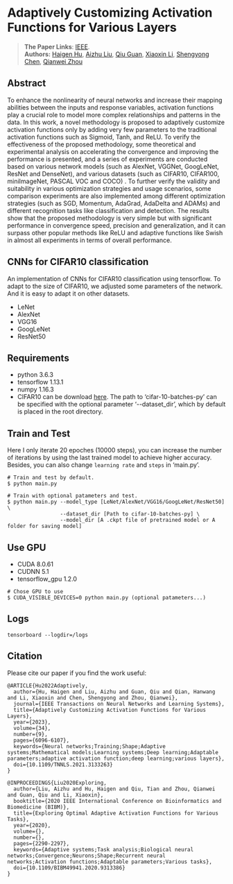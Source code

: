 # Adaptively Customizing Activation Functions for Various Layers

> **The Paper Links**: [IEEE](https://ieeexplore.ieee.org/document/9675813).  
> **Authors:** [Haigen Hu](), [Aizhu Liu](), [Qiu Guan](), [Xiaoxin Li](), [Shengyong Chen](), [Qianwei Zhou]()

## Abstract

To enhance the nonlinearity of neural networks and increase their mapping abilities between the inputs and response variables, activation functions play a crucial role to model more complex relationships and patterns in the data. In this work, a novel methodology is proposed to adaptively customize activation functions only by adding very few parameters to the traditional activation functions such as Sigmoid, Tanh, and ReLU. To verify the effectiveness of the proposed methodology, some theoretical and experimental analysis on accelerating the convergence and improving the performance is presented, and a series of experiments are conducted based on various network models (such as AlexNet, VGGNet, GoogLeNet, ResNet and DenseNet), and various datasets (such as CIFAR10, CIFAR100, miniImageNet, PASCAL VOC and COCO) . To further verify the validity and suitability in various optimization strategies and usage scenarios, some comparison experiments are also implemented among different optimization strategies (such as SGD, Momentum, AdaGrad, AdaDelta and ADAMs) and different recognition tasks like classification and detection. The results show that the proposed methodology is very simple but with significant performance in convergence speed, precision and generalization, and it can surpass other popular methods like ReLU and adaptive functions like Swish in almost all experiments in terms of overall performance.

## CNNs for CIFAR10 classification

An implementation of CNNs for CIFAR10 classification using tensorflow. To adapt to the size of CIFAR10, we adjusted some parameters of the network. And it is easy to adapt it on other datasets.

- LeNet
- AlexNet
- VGG16
- GoogLeNet
- ResNet50

## Requirements

- python 3.6.3
- tensorflow 1.13.1
- numpy 1.16.3
- CIFAR10 can be download [here][1]. The path to ‘cifar-10-batches-py’ can be specified with the optional parameter ‘--dataset_dir’, which by default is placed in the root directory.

## Train and Test

Here I only iterate 20 epoches (10000 steps), you can increase the number of iterations by using the last trained model to achieve higher accuracy. Besides, you can also change `learning rate` and `steps` in ‘main.py’.

```shell
# Train and test by default.
$ python main.py

# Train with optional patameters and test.
$ python main.py --model_type [LeNet/AlexNet/VGG16/GoogLeNet/ResNet50] \
                 --dataset_dir [Path to cifar-10-batches-py] \
                 --model_dir [A .ckpt file of pretrained model or A folder for saving model]
```

## Use GPU

- CUDA 8.0.61
- CUDNN 5.1
- tensorflow_gpu 1.2.0

```shell
# Chose GPU to use
$ CUDA_VISIBLE_DEVICES=0 python main.py (optional patameters...)
```

## Logs

```shell
tensorboard --logdir=/logs
```

## Citation

Please cite our paper if you find the work useful:

```
@ARTICLE{Hu2022Adaptively,
  author={Hu, Haigen and Liu, Aizhu and Guan, Qiu and Qian, Hanwang and Li, Xiaoxin and Chen, Shengyong and Zhou, Qianwei},
  journal={IEEE Transactions on Neural Networks and Learning Systems},
  title={Adaptively Customizing Activation Functions for Various Layers},
  year={2023},
  volume={34},
  number={9},
  pages={6096-6107},
  keywords={Neural networks;Training;Shape;Adaptive systems;Mathematical models;Learning systems;Deep learning;Adaptable parameters;adaptive activation function;deep learning;various layers},
  doi={10.1109/TNNLS.2021.3133263}
}
```

```
@INPROCEEDINGS{Liu2020Exploring,
  author={Liu, Aizhu and Hu, Haigen and Qiu, Tian and Zhou, Qianwei and Guan, Qiu and Li, Xiaoxin},
  booktitle={2020 IEEE International Conference on Bioinformatics and Biomedicine (BIBM)},
  title={Exploring Optimal Adaptive Activation Functions for Various Tasks},
  year={2020},
  volume={},
  number={},
  pages={2290-2297},
  keywords={Adaptive systems;Task analysis;Biological neural networks;Convergence;Neurons;Shape;Recurrent neural networks;Activation functions;Adaptable parameters;Various tasks},
  doi={10.1109/BIBM49941.2020.9313386}
}
```

[1]: https://www.cs.toronto.edu/~kriz/cifar.html

